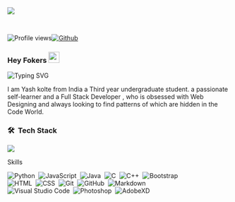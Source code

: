 

<img max-width="100%" align="center" src="https://raw.githubusercontent.com/yashkolte/My-Element-Readme/main/Git.png" />

&nbsp;
<br>

![Profile views](https://visitor-badge.glitch.me/badge?page_id=yashkolte.yashkolte)[![Github](https://img.shields.io/github/followers/yashkolte?label=Follow&style=social)](https://github.com/yashkolte)&nbsp;

### Hey Fokers <img src="https://media.giphy.com/media/hvRJCLFzcasrR4ia7z/giphy.gif" width="25px">

![Typing SVG](https://readme-typing-svg.herokuapp.com?font=Architects+Daughter&color=7AF79A&size=30&lines=It's+Yash!;I'm+Full+Stack+Developer...;I'm+Web+Developer;I'm+Engineer;)

<p>I am Yash kolte from India a Third year undergraduate student.
a passionate self-learner and a Full Stack Developer  ,
who is obsessed with Web Designing and always looking to find patterns of which are hidden in the Code World.</p>

### 🛠 &nbsp;Tech Stack
 <img class="logo" src = "https://media2.giphy.com/media/QssGEmpkyEOhBCb7e1/giphy.gif?cid=ecf05e47a0n3gi1bfqntqmob8g9aid1oyj2wr3ds3mg700bl&rid=giphy.gif"><p>Skills</p>

![Python](https://img.shields.io/badge/-Python-05122A?style=flat&logo=python)&nbsp;
![JavaScript](https://img.shields.io/badge/-JavaScript-05122A?style=flat&logo=javascript)&nbsp;
![Java](https://img.shields.io/badge/-Java-05122A?style=flat&logo=Java&logoColor=FFA518)&nbsp;
![C](https://img.shields.io/badge/-C-05122A?style=flat&logo=C&logoColor=A8B9CC)&nbsp;
![C++](https://img.shields.io/badge/-C++-05122A?style=flat&logo=C%2B%2B&logoColor=00599C)&nbsp;
![Bootstrap](https://img.shields.io/badge/-Bootstrap-05122A?style=flat&logo=bootstrap&logoColor=563D7C)\
![HTML](https://img.shields.io/badge/-HTML-05122A?style=flat&logo=HTML5)&nbsp;
![CSS](https://img.shields.io/badge/-CSS-05122A?style=flat&logo=CSS3&logoColor=1572B6)&nbsp;
![Git](https://img.shields.io/badge/-Git-05122A?style=flat&logo=git)&nbsp;
![GitHub](https://img.shields.io/badge/-GitHub-05122A?style=flat&logo=github)&nbsp;
![Markdown](https://img.shields.io/badge/-Markdown-05122A?style=flat&logo=markdown)\
![Visual Studio Code](https://img.shields.io/badge/-Visual%20Studio%20Code-05122A?style=flat&logo=visual-studio-code&logoColor=007ACC)&nbsp;
![Photoshop](https://img.shields.io/badge/-Photoshop-05122A?style=flat&logo=adobe-photoshop)&nbsp;
![AdobeXD](https://img.shields.io/badge/-InDesign-05122A?style=flat&logo=adobe-xd)&nbsp;



















